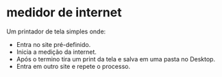 # medidor de internet

<p>Um printador de tela simples onde: </p>
<p>
  <ul>
  <li>Entra no site pré-definido.</li>
  <li>Inicia a medição da internet.</li>
  <li>Após o termino tira um print da tela e salva em uma pasta no Desktop.</li>
  <li>Entra em outro site e repete o processo.</li>
  </ul>
</p>
